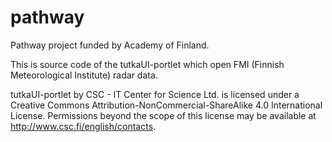 pathway
=======

Pathway project funded by Academy of Finland.

This is source code of the tutkaUI-portlet which open FMI (Finnish Meteorological Institute) radar data. 

tutkaUI-portlet by CSC - IT Center for Science Ltd. is licensed under a Creative Commons Attribution-NonCommercial-ShareAlike 4.0 International License. Permissions beyond the scope of this license may be available at http://www.csc.fi/english/contacts.
